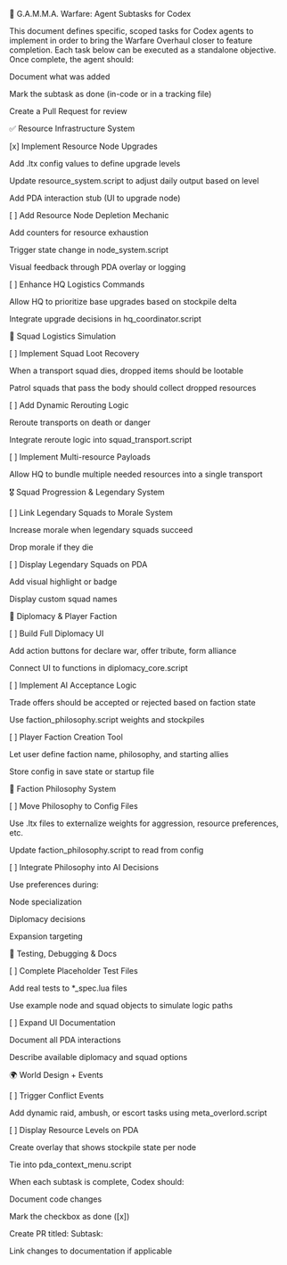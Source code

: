 🧠 G.A.M.M.A. Warfare: Agent Subtasks for Codex

This document defines specific, scoped tasks for Codex agents to implement in order to bring the Warfare Overhaul closer to feature completion. Each task below can be executed as a standalone objective. Once complete, the agent should:

Document what was added

Mark the subtask as done (in-code or in a tracking file)

Create a Pull Request for review

✅ Resource Infrastructure System

[x] Implement Resource Node Upgrades

Add .ltx config values to define upgrade levels

Update resource_system.script to adjust daily output based on level

Add PDA interaction stub (UI to upgrade node)

[ ] Add Resource Node Depletion Mechanic

Add counters for resource exhaustion

Trigger state change in node_system.script

Visual feedback through PDA overlay or logging

[ ] Enhance HQ Logistics Commands

Allow HQ to prioritize base upgrades based on stockpile delta

Integrate upgrade decisions in hq_coordinator.script

🚚 Squad Logistics Simulation

[ ] Implement Squad Loot Recovery

When a transport squad dies, dropped items should be lootable

Patrol squads that pass the body should collect dropped resources

[ ] Add Dynamic Rerouting Logic

Reroute transports on death or danger

Integrate reroute logic into squad_transport.script

[ ] Implement Multi-resource Payloads

Allow HQ to bundle multiple needed resources into a single transport

🎖️ Squad Progression & Legendary System

[ ] Link Legendary Squads to Morale System

Increase morale when legendary squads succeed

Drop morale if they die

[ ] Display Legendary Squads on PDA

Add visual highlight or badge

Display custom squad names

🤝 Diplomacy & Player Faction

[ ] Build Full Diplomacy UI

Add action buttons for declare war, offer tribute, form alliance

Connect UI to functions in diplomacy_core.script

[ ] Implement AI Acceptance Logic

Trade offers should be accepted or rejected based on faction state

Use faction_philosophy.script weights and stockpiles

[ ] Player Faction Creation Tool

Let user define faction name, philosophy, and starting allies

Store config in save state or startup file

🧠 Faction Philosophy System

[ ] Move Philosophy to Config Files

Use .ltx files to externalize weights for aggression, resource preferences, etc.

Update faction_philosophy.script to read from config

[ ] Integrate Philosophy into AI Decisions

Use preferences during:

Node specialization

Diplomacy decisions

Expansion targeting

🔧 Testing, Debugging & Docs

[ ] Complete Placeholder Test Files

Add real tests to *_spec.lua files

Use example node and squad objects to simulate logic paths

[ ] Expand UI Documentation

Document all PDA interactions

Describe available diplomacy and squad options

🌍 World Design + Events

[ ] Trigger Conflict Events

Add dynamic raid, ambush, or escort tasks using meta_overlord.script

[ ] Display Resource Levels on PDA

Create overlay that shows stockpile state per node

Tie into pda_context_menu.script

When each subtask is complete, Codex should:

Document code changes

Mark the checkbox as done ([x])

Create PR titled: Subtask: <Name>

Link changes to documentation if applicable
